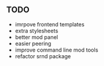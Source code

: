 ## TODO ##

* imrpove frontend templates
* extra stylesheets
* better mod panel
* easier peering
* improve command line mod tools
* refactor srnd package
